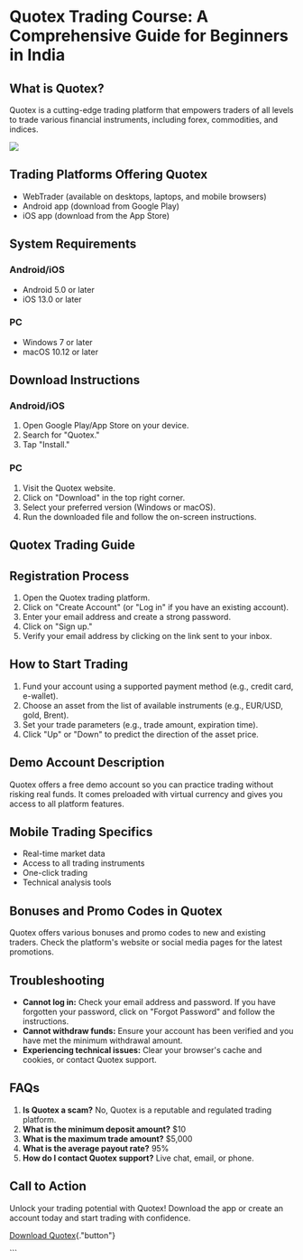 # Quotex Trading Course: A Comprehensive Guide for Beginners in India

## What is Quotex?

Quotex is a cutting-edge trading platform that empowers traders of all
levels to trade various financial instruments, including forex,
commodities, and indices.

[![](https://static.quotex.io/files/5_en/300_250.jpg)](https://traff.sbs/brokerqxsignupf)

## Trading Platforms Offering Quotex

-   WebTrader (available on desktops, laptops, and mobile browsers)
-   Android app (download from Google Play)
-   iOS app (download from the App Store)

## System Requirements

### Android/iOS

-   Android 5.0 or later
-   iOS 13.0 or later

### PC

-   Windows 7 or later
-   macOS 10.12 or later

## Download Instructions

### Android/iOS

1.  Open Google Play/App Store on your device.
2.  Search for "Quotex."
3.  Tap "Install."

### PC

1.  Visit the Quotex website.
2.  Click on "Download" in the top right corner.
3.  Select your preferred version (Windows or macOS).
4.  Run the downloaded file and follow the on-screen instructions.

## Quotex Trading Guide

## Registration Process

1.  Open the Quotex trading platform.
2.  Click on "Create Account" (or "Log in" if you have an
    existing account).
3.  Enter your email address and create a strong password.
4.  Click on "Sign up."
5.  Verify your email address by clicking on the link sent to your
    inbox.

## How to Start Trading

1.  Fund your account using a supported payment method (e.g., credit
    card, e-wallet).
2.  Choose an asset from the list of available instruments (e.g.,
    EUR/USD, gold, Brent).
3.  Set your trade parameters (e.g., trade amount, expiration time).
4.  Click "Up" or "Down" to predict the direction of the
    asset price.

## Demo Account Description

Quotex offers a free demo account so you can practice trading without
risking real funds. It comes preloaded with virtual currency and gives
you access to all platform features.

## Mobile Trading Specifics

-   Real-time market data
-   Access to all trading instruments
-   One-click trading
-   Technical analysis tools

## Bonuses and Promo Codes in Quotex

Quotex offers various bonuses and promo codes to new and existing
traders. Check the platform\'s website or social media pages for the
latest promotions.

## Troubleshooting

-   **Cannot log in:** Check your email address and password. If you
    have forgotten your password, click on "Forgot Password" and
    follow the instructions.
-   **Cannot withdraw funds:** Ensure your account has been verified and
    you have met the minimum withdrawal amount.
-   **Experiencing technical issues:** Clear your browser\'s cache and
    cookies, or contact Quotex support.

## FAQs

1.  **Is Quotex a scam?** No, Quotex is a reputable and regulated
    trading platform.
2.  **What is the minimum deposit amount?** \$10
3.  **What is the maximum trade amount?** \$5,000
4.  **What is the average payout rate?** 95%
5.  **How do I contact Quotex support?** Live chat, email, or phone.

## Call to Action

Unlock your trading potential with Quotex! Download the app or create an
account today and start trading with confidence.

[Download
Quotex](\%22https://traff.sbs/quotexonelink\%22){."button"}

\`\`\`

